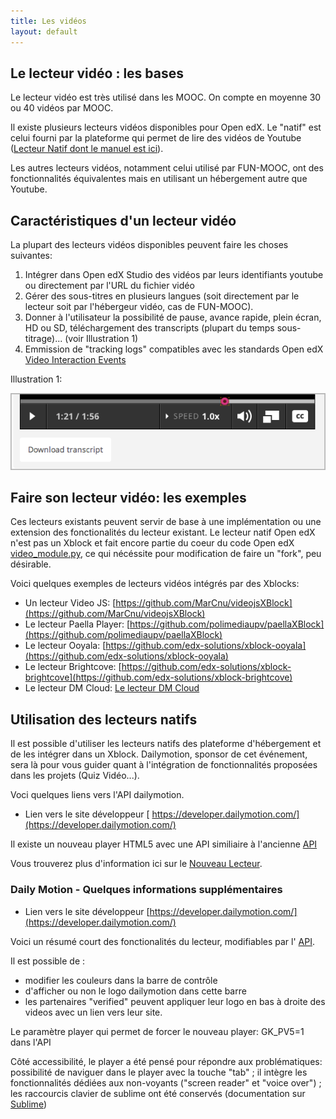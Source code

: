 ```yaml
---
title: Les vidéos
layout: default
---
```


## Le lecteur vidéo : les bases

Le lecteur vidéo est très utilisé dans les MOOC. On compte en moyenne 30 ou 40 vidéos par MOOC.

Il existe plusieurs lecteurs vidéos disponibles pour Open edX. Le "natif" est celui fourni par la
plateforme qui permet de lire des vidéos de Youtube ([Lecteur Natif dont le manuel est ici](http://edx-partner-course-staff.readthedocs.org/en/latest/creating_content/create_video.html)).

Les autres lecteurs vidéos, notamment celui utilisé par FUN-MOOC, ont des fonctionnalités équivalentes mais en utilisant un hébergement autre que Youtube.

## Caractéristiques d'un lecteur vidéo

La plupart des lecteurs vidéos disponibles peuvent faire les choses suivantes:

1. Intégrer dans Open edX Studio des vidéos par leurs identifiants youtube ou directement par l'URL du fichier vidéo
2. Gérer des sous-titres en plusieurs langues (soit directement par le lecteur soit par l'hébergeur vidéo, cas de FUN-MOOC).
3. Donner à l'utilisateur la possibilité de pause, avance rapide, plein écran, HD ou SD, téléchargement des transcripts (plupart du temps sous-titrage)... (voir Illustration 1)
4. Emmission de "tracking logs" compatibles avec les standards Open edX [Video Interaction Events](http://edx.readthedocs.org/en/latest/internal_data_formats/tracking_logs.html#video-interaction-events)

Illustration 1:

![](static/img/Video_DownTrans_other.png)

## Faire son lecteur vidéo: les exemples

Ces lecteurs existants peuvent servir de base à une implémentation ou une extension des fonctionalités du lecteur existant.
Le lecteur natif Open edX n'est pas un Xblock et fait encore partie du coeur du code Open edX  [video_module.py](https://github.com/edx/edx-platform/blob/master/common/lib/xmodule/xmodule/video_module/video_module.py), ce qui nécéssite pour modification de faire un "fork", peu désirable.

Voici quelques exemples de lecteurs vidéos intégrés par des Xblocks:

- Un lecteur Video JS: [https://github.com/MarCnu/videojsXBlock](https://github.com/MarCnu/videojsXBlock)
- Le lecteur Paella Player: [https://github.com/polimediaupv/paellaXBlock](https://github.com/polimediaupv/paellaXBlock)
- Le lecteur Ooyala: [https://github.com/edx-solutions/xblock-ooyala](https://github.com/edx-solutions/xblock-ooyala)
- Le lecteur Brightcove: [https://github.com/edx-solutions/xblock-brightcove](https://github.com/edx-solutions/xblock-brightcove)
- Le lecteur DM Cloud:  [Le lecteur DM Cloud](https://github.com/openfun/dmcloud)

## Utilisation des lecteurs natifs

Il est possible d'utiliser les lecteurs natifs des plateforme d'hébergement et de les intégrer dans un Xblock.
Dailymotion, sponsor de cet événement, sera là pour vous guider quant à l'intégration de fonctionnalités proposées dans les projets (Quiz Vidéo...).

Voci quelques liens vers l'API dailymotion.

- Lien vers le site développeur [ https://developer.dailymotion.com/](https://developer.dailymotion.com/)

Il existe un nouveau player HTML5 avec une API similiaire à l'ancienne [API](https://developer.dailymotion.com/documentation#player-api)

Vous trouverez plus d'information ici sur le [Nouveau Lecteur]([http://www.dailymotion.com/player).

### Daily Motion  - Quelques informations supplémentaires

- Lien vers le site développeur [https://developer.dailymotion.com/](https://developer.dailymotion.com/)

Voici un résumé court des fonctionalités du lecteur, modifiables par l' [API](https://developer.dailymotion.com/documentation#player-api).

Il est possible de :

- modifier les couleurs dans la barre de contrôle
- d'afficher ou non le logo dailymotion dans cette barre
- les partenaires "verified" peuvent appliquer leur logo en bas à droite des videos avec un lien vers leur site.

Le paramètre player qui permet de forcer le nouveau player: GK_PV5=1 dans l'API

Côté accessibilité, le player a été pensé pour répondre aux problématiques: possibilité de naviguer dans le player avec la touche "tab" ; il intègre les fonctionnalités dédiées aux non-voyants ("screen reader" et "voice over") ; les raccourcis clavier de sublime ont été conservés (documentation sur [Sublime](http://docs.sublimevideo.net/keyboard))
